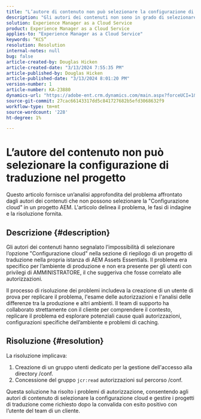 ```yaml
---
title: "L’autore di contenuto non può selezionare la configurazione di traduzione nel progetto"
description: "Gli autori dei contenuti non sono in grado di selezionare la \"Configurazione cloud\" all’interno di un progetto AEM, con conseguente impossibilità di gestire in modo efficace le configurazioni di traduzione."
solution: Experience Manager as a Cloud Service
product: Experience Manager as a Cloud Service
applies-to: "Experience Manager as a Cloud Service"
keywords: “KCS”
resolution: Resolution
internal-notes: null
bug: false
article-created-by: Douglas Hicken
article-created-date: "3/13/2024 7:55:35 PM"
article-published-by: Douglas Hicken
article-published-date: "3/13/2024 8:01:20 PM"
version-number: 1
article-number: KA-23880
dynamics-url: "https://adobe-ent.crm.dynamics.com/main.aspx?forceUCI=1&pagetype=entityrecord&etn=knowledgearticle&id=f33498a3-73e1-ee11-904d-6045bd006704"
source-git-commit: 27cac66143317dd5c841727682b5efd3068632f9
workflow-type: tm+mt
source-wordcount: '228'
ht-degree: 1%

---
```


# L’autore del contenuto non può selezionare la configurazione di traduzione nel progetto


Questo articolo fornisce un’analisi approfondita del problema affrontato dagli autori dei contenuti che non possono selezionare la &quot;Configurazione cloud&quot; in un progetto AEM. L&#39;articolo delinea il problema, le fasi di indagine e la risoluzione fornita.

## Descrizione {#description}


Gli autori dei contenuti hanno segnalato l’impossibilità di selezionare l’opzione &quot;Configurazione cloud&quot; nella sezione di riepilogo di un progetto di traduzione nella propria istanza di AEM Assets Essentials. Il problema era specifico per l’ambiente di produzione e non era presente per gli utenti con privilegi di AMMINISTRATORE, il che suggeriva che fosse correlato alle autorizzazioni.

Il processo di risoluzione dei problemi includeva la creazione di un utente di prova per replicare il problema, l&#39;esame delle autorizzazioni e l&#39;analisi delle differenze tra la produzione e altri ambienti. Il team di supporto ha collaborato strettamente con il cliente per comprendere il contesto, replicare il problema ed esplorare potenziali cause quali autorizzazioni, configurazioni specifiche dell’ambiente e problemi di caching.


## Risoluzione {#resolution}


La risoluzione implicava:

1. Creazione di un gruppo utenti dedicato per la gestione dell&#39;accesso alla directory /conf.
2. Concessione del gruppo `jcr:read` autorizzazioni sul percorso /conf.


Questa soluzione ha risolto i problemi di autorizzazione, consentendo agli autori di contenuto di selezionare la configurazione cloud e gestire i progetti di traduzione come richiesto dopo la convalida con esito positivo con l’utente del team di un cliente.
